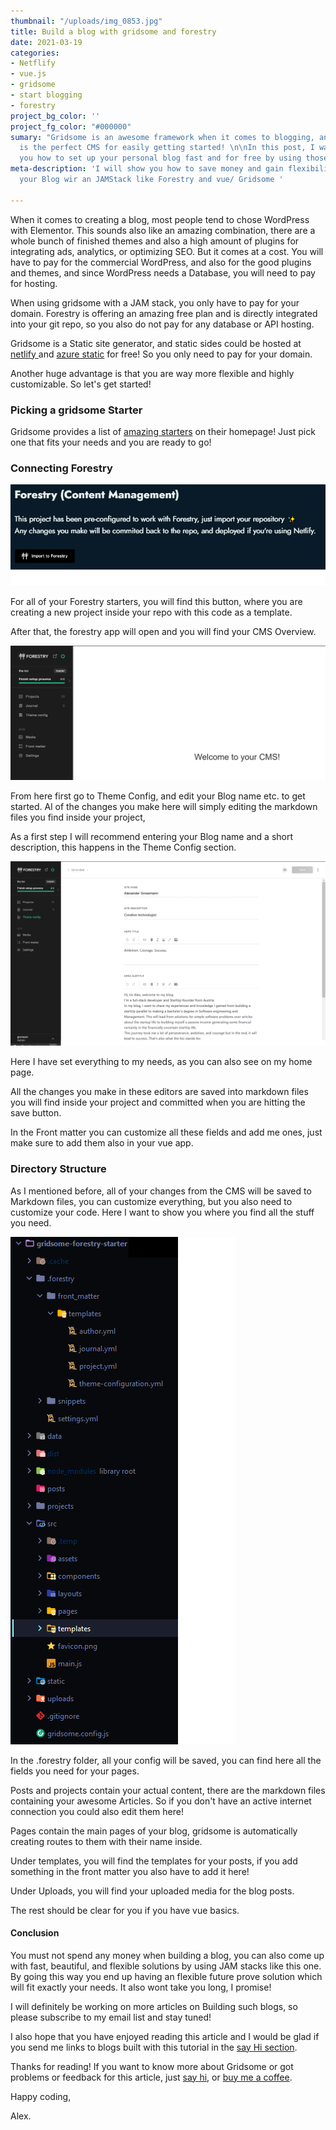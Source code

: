 ```yaml
---
thumbnail: "/uploads/img_0853.jpg"
title: Build a blog with gridsome and forestry
date: 2021-03-19
categories:
- Netflify
- vue.js
- gridsome
- start blogging
- forestry
project_bg_color: ''
project_fg_color: "#000000"
sumary: "Gridsome is an awesome framework when it comes to blogging, and forestry
  is the perfect CMS for easily getting started! \n\nIn this post, I want to show
  you how to set up your personal blog fast and for free by using those two frameworks."
meta-description: 'I will show you how to save money and gain flexibility by building
  your Blog wir an JAMStack like Forestry and vue/ Gridsome '

---
```

When it comes to creating a blog, most people tend to chose WordPress with Elementor. This sounds also like an amazing combination, there are a whole bunch of finished themes and also a high amount of plugins for integrating ads, analytics, or optimizing SEO. But it comes at a cost. You will have to pay for the commercial WordPress, and also for the good plugins and themes, and since WordPress needs a Database, you will need to pay for hosting.

When using gridsome with a JAM stack, you only have to pay for your domain. Forestry is offering an amazing free plan and is directly integrated into your git repo, so you also do not pay for any database or API hosting.

Gridsome is a Static site generator, and static sides could be hosted at [netlify ](https://www.netlify.com/pricing/)and [azure static](https://azure.microsoft.com/en-us/pricing/details/app-service/static/) for free! So you only need to pay for your domain.

Another huge advantage is that you are way more flexible and highly customizable. So let's get started!

### Picking a gridsome Starter

Gridsome provides a list of [amazing starters](https://gridsome.org/starters/) on their homepage! Just pick one that fits your needs and you are ready to go!

### Connecting Forestry

![](/uploads/gridsome-forestry.png)

For all of your Forestry starters, you will find this button, where you are creating a new project inside your repo with this code as a template.

After that, the forestry app will open and you will find your CMS Overview.

![](/uploads/gridsome-forestry-ov.png)

From here first go to Theme Config, and edit your Blog name etc. to get started. Al of the changes you make here will simply editing the markdown files you find inside your project,

As a first step I will recommend entering your Blog name and a short description, this happens in the Theme Config section.

![](/uploads/gridsome-forestry-theme.png)

Here I have set everything to my needs, as you can also see on my home page.

All the changes you make in these editors are saved into markdown files you will find inside your project and committed when you are hitting the save button.

In the Front matter you can customize all these fields and add me ones, just make sure to add them also in your vue app.

### Directory Structure

As I mentioned before, all of your changes from the CMS will be saved to Markdown files, you can customize everything, but you also need to customize your code. Here I want to show you where you find all the stuff you need.

![](/uploads/gridsome-forestry-structure.png)

In the .forestry folder, all your config will be saved, you can find here all the fields you need for your pages.

Posts and projects contain your actual content, there are the markdown files containing your awesome Articles. So if you don't have an active internet connection you could also edit them here!

Pages contain the main pages of your blog, gridsome is automatically creating routes to them with their name inside.

Under templates, you will find the templates for your posts, if you add something in the front matter you also have to add it here!

Under Uploads, you will find your uploaded media for the blog posts.

The rest should be clear for you if you have vue basics.

#### Conclusion

You must not spend any money when building a blog, you can also come up with fast, beautiful, and flexible solutions by using JAM stacks like this one. By going this way you end up having an flexible future prove solution which will fit exactly your needs. It also wont take you long, I promise!

I will definitely be working on more articles on Building such blogs, so please subscribe to my email list and stay tuned!

I also hope that you have enjoyed reading this article and I would be glad if you send me links to blogs built with this tutorial in the [say Hi section](https://www.the-koi.com/contact).

Thanks for reading! If you want to know more about Gridsome or got problems or feedback for this article, just [say hi](https://www.the-koi.com/contact), or [buy me a coffee](https://www.buymeacoffee.com/thekoi).

Happy coding,

Alex.